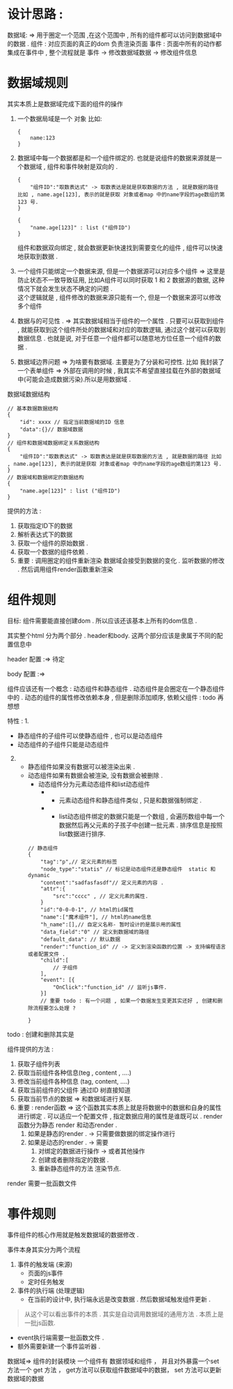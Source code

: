 # 设计思路 :

数据域: => 用于圈定一个范围 ,在这个范围中 , 所有的组件都可以访问到数据域中的数据 .
组件 : 对应页面的真正的dom 负责渲染页面
事件 : 页面中所有的动作都集成在事件中 , 整个流程就是  事件 -> 修改数据域数据 -> 修改组件信息

# 数据域规则

其实本质上是数据域完成下面的组件的操作

1. 一个数据局域是一个 对象 比如:
   ```
   {
       name:123
   }
   ```
2. 数据域中每一个数据都是和一个组件绑定的. 也就是说组件的数据来源就是一个数据域 ,  组件和事件映射是双向的 .
   ```
   {
       "组件ID":"取数表达式" -> 取数表达是就是获取数据的方法 , 就是数据的路径 比如 , name.age[123], 表示的就是获取 对象或者map 中的name字段的age数组的第123 号.
   }
   ```
   ```
   {
       "name.age[123]" : list ("组件ID")
   }
   ```
   组件和数据双向绑定 , 就会数据更新快速找到需要变化的组件  , 组件可以快速地获取到数据 .

3. 一个组件只能绑定一个数据来源, 但是一个数据源可以对应多个组件 => 这里是防止状态不一致导致征用, 比如A组件可以同时获取 1 和 2 数据源的数据, 这种情况下就会发生状态不确定的问题 .  
   这个逻辑就是 , 组件修改的数据来源只能有一个, 但是一个数据来源可以修改多个组件
4. 数据与的可见性 . =>
   其实数据域相当于组件的一个属性 . 只要可以获取到组件 , 就能获取到这个组件所处的数据域和对应的取数逻辑, 通过这个就可以获取到数据信息 .
   也就是说, 对于任意一个组件都可以随意地方位任意一个组件的数据 .

5. 数据域边界问题 => 为啥要有数据域. 主要是为了分装和可控性.
   比如 我封装了一个表单组件 => 外部在调用的时候 , 我其实不希望直接挂载在外部的数据域中(可能会造成数据污染).所以是用数据域 .

数据域数据结构

```
// 基本数据数据结构
{
    "id": xxxx // 指定当前数据域的ID 信息
    "data":{}// 数据域数据
}
// 组件和数据域数据绑定关系数据结构
{
    "组件ID":"取数表达式" -> 取数表达是就是获取数据的方法 , 就是数据的路径 比如 , name.age[123], 表示的就是获取 对象或者map 中的name字段的age数组的第123 号.
}
// 数据域和数据绑定的数据结构
{
    "name.age[123]" : list ("组件ID")
}
```

提供的方法 :
1. 获取指定ID下的数据
2. 解析表达式下的数据
3. 获取一个组件的原始数据 .
4. 获取一个数据的组件依赖 .
5. 重要 : 调用圈定的组件重新渲染 数据域会接受到数据的变化 . 监听数据的修改 . 然后调用组件render函数重新渲染

# 组件规则

目标: 组件需要能直接创建dom . 所以应该还该基本上所有的dom信息 .

其实整个html 分为两个部分  . header和body. 这两个部分应该是隶属于不同的配置信息中

header 配置 :=> 待定

body 配置 :=>

组件应该还有一个概念 : 动态组件和静态组件 .
动态组件是会圈定在一个静态组件中的 . 动态的组件的属性修改依赖本身 , 但是删除添加顺序, 依赖父组件 : todo 再想想

特性 :
1.
   - 静态组件的子组件可以使静态组件 , 也可以是动态组件
   - 动态组件的子组件只能是动态组件
2.
   - 静态组件如果没有数据可以被渲染出来 .
   - 动态组件如果有数据会被渲染, 没有数据会被删除 .
      - 动态组件分为元素动态组件和list动态组件
         - - 元素动态组件和静态组件类似 , 只是和数据强制绑定 .
         - - list动态组件绑定的数据只能是一个数组 , 会遍历数组中每一个数据然后再父元素的子孩子中创建一批元素 . 排序信息是按照list数据进行排序.
      ```
      // 静态组件
      {
          "tag":"p",// 定义元素的标签
          "node_type":"statis" // 标记是动态组件还是静态组件  static 和 dynamic
          "content":"sadfasfasdf"// 定义元素的内容 . 
          "attr":{
              "src":"cccc" , // 定义元素的属性.
          }
          "id":"0-0-0-1", // html的id属性
          "name":["魔术组件"], // html的name信息
          "h_name":[],// 自定义名称- 暂时设计的是展示用的属性
          "data_field":"0" // 定义到数据域的路径
          "default_data": // 默认数据
          "render":"function_id" // -> 定义到渲染函数的位置 -> 支持编程语言或者配置文件 . 
          "child":[
              // 子组件
          ],
          "event": [{
              "OnClick":"function_id" // 监听js事件. 
          }]
          // 重要 todo : 有一个问题 , 如果一个数据发生变更其实还好 , 创建和删除流程要怎么处理 ? 
   
      }
      ```
todo : 创建和删除其实是

组件提供的方法 :
1. 获取子组件列表
2. 获取当前组件各种信息(teg , content , ....)
3. 修改当前组件各种信息 (tag, content, ....)
4. 获取当前组件的父组件 通过ID 树直接知道
5. 获取当前节点的数据 => 和数据域进行关联.
6. 重要 : render函数 => 这个函数其实本质上就是将数据中的数据和自身的属性进行绑定 . 可以适应一个配置文件 , 指定数据应用的属性是谁既可以 .
  render 函数分为静态 render 和动态render .  
   1. 如果是静态的render . -> 只需要做数据的绑定操作进行
   2. 如果是动态的render . -> 需要
      1. 对绑定的数据进行操作 -> 或者其他操作  
      2. 创建或者删除指定的数据 . 
      3. 重新静态组件的方法 渲染节点.

render 需要一批函数文件

# 事件规则

事件组件的核心作用就是触发数据域的数据修改 .

事件本身其实分为两个流程
1. 事件的触发端 (来源)
   - 页面的js事件
   - 定时任务触发
2. 事件的执行端 (处理逻辑)
   - 在当前的设计中, 执行端永远是改变数据 . 然后数据域触发组件更新 .

> 从这个可以看出事件的本质 . 其实是自动调用数据域的通用方法 . 本质上是一批js函数.

- event执行端需要一批函数文件 .
- 额外需要新建一个事件监听器 .

数据域=> 组件的封装模块
一个组件有 数据领域和组件 ， 并且对外暴露一个set 方法一个 get 方法 ， get方法可以获取组件数据域中的数据， set 方法可以更新数据域的数据


